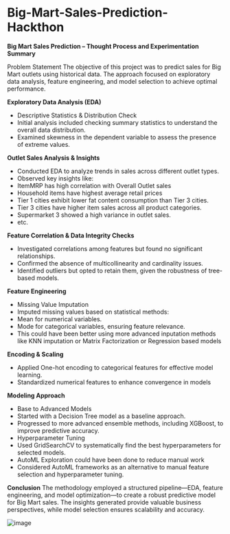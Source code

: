 # Big-Mart-Sales-Prediction-Hackthon


**Big Mart Sales Prediction – Thought Process and Experimentation Summary**

Problem Statement
The objective of this project was to predict sales for Big Mart outlets using historical data. The approach focused on exploratory data analysis, feature engineering, and model selection to achieve optimal performance.

**Exploratory Data Analysis (EDA)**

  - Descriptive Statistics & Distribution Check
  - Initial analysis included checking summary statistics to understand the overall data distribution.
  - Examined skewness in the dependent variable to assess the presence of extreme values.
    
**Outlet Sales Analysis & Insights**

  - Conducted EDA to analyze trends in sales across different outlet types.
  - Observed key insights like:
  - ItemMRP has high correlation with Overall Outlet sales
  - Household items have highest average retail prices
  - Tier 1 cities exhibit lower fat content consumption than Tier 3 cities.
  - Tier 3 cities have higher item sales across all product categories.
  - Supermarket 3 showed a high variance in outlet sales.
  - etc.
    
**Feature Correlation & Data Integrity Checks**
- Investigated correlations among features but found no significant relationships.
- Confirmed the absence of multicollinearity and cardinality issues.
- Identified outliers but opted to retain them, given the robustness of tree-based models.
  
**Feature Engineering**
- Missing Value Imputation
- Imputed missing values based on statistical methods:
- Mean for numerical variables.
- Mode for categorical variables, ensuring feature relevance.
- This could have been better using more advanced inputation methods like KNN imputation or Matrix Factorization or Regression based models 
  
**Encoding & Scaling**
- Applied One-hot encoding to categorical features for effective model learning.
- Standardized numerical features to enhance convergence in models
  
**Modeling Approach**
- Base to Advanced Models
- Started with a Decision Tree model as a baseline approach.
- Progressed to more advanced ensemble methods, including XGBoost, to improve predictive accuracy.
- Hyperparameter Tuning
- Used GridSearchCV to systematically find the best hyperparameters for selected models.
- AutoML Exploration could have been done to reduce manual work
- Considered AutoML frameworks as an alternative to manual feature selection and hyperparameter tuning.
  
**Conclusion**
The methodology employed a structured pipeline—EDA, feature engineering, and model optimization—to create a robust predictive model for Big Mart sales. The insights generated provide valuable business perspectives, while model selection ensures scalability and accuracy.




![image](https://github.com/user-attachments/assets/8bd21b96-472a-4db5-abb4-94d5fdd1fc92)
